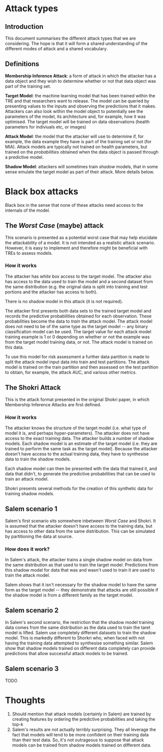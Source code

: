 # Attack types

## Introduction

This document summarises the different attack types that we are considering. The hope is that it will form a shared understanding of the different modes of attack and a shared vocabulary.

## Definitions

**Membership Inference Attack**: a form of attack in which the attacker has a data object and they wish to determine whether or not that data object was part of the training set.

**Target Model**: the machine learning model that has been trained within the TRE and that researchers want to release. The model can be queried by presenting values to the inputs and observing the predictions that it makes. Attackers can also look within the model object to potentially see the parameters of the model, its architecture and, for example, how it was optimised. The target model will be trained on data observations (health parameters for indiviuals etc, or images)

**Attack Model**: the model that the attacker will use to determine if, for example, the data example they have is part of the training set or not (for MIA). Attack models are typically not trained on health parameters, but trained on the _probabilities_ obtained when the data object is passed through a predictive model.

**Shadow Model**: attackers will sometimes train _shadow_ models, that in some sense emulate the target model as part of their attack. More details below.

# Black box attacks

Black box in the sense that none of these attacks need access to the internals of the model.

## The _Worst Case_ (maybe) attack

This scenario is presented as a potential worst case that may help elucidate the attackability of a model. It is not intended as a realistic attack scenario. However, it is easy to implement and therefore might be beneficial with TREs to assess models.

### How it works

The attacker has _white box_ access to the target model. The attacker also has access to the data used to train the model and a second dataset from the same distribution (e.g. the original data is split into training and test portions and the attacker has access to both).

There is no shadow model in this attack (it is not required).

The attacker first presents both data sets to the trained target model and records the predictive probabilities obtained for each observation. These probabilities become the data to _train_ the attack model. The attack model does not need to be of the same type as the target model -- any binary classification model can be used. The target value for each attack model training example is 1 or 0 depending on whether or not the example was from the target model training data, or not. The attack model is trained on this data.

To use this model for risk assessment a further data partition is made to split the attack model input data into train and test partitions. The attack model is trained on the train partition and then assessed on the test partition to obtain, for example, the attack AUC, and various other metrics.

## The Shokri Attack

This is the attack format presented in the original Shokri paper, in which Membership Inference Attacks are first defined.

### How it works

The attacker knows the structure of the target model (i.e. what type of model it is, and perhaps hyper-parameters). The attacker does not have access to the exact training data. The attacker builds a number of shadow models. Each shadow model is an estimate of the target model (i.e. they are trained to perform the same task as the target model). Because the attacker doesn't have access to the actual training data, they have to synthesise data to train the shadow models.

Each shadow model can then be presented with the data that trained it, and data that didn't, to generate the predictive probabilities that can be used to train an attack model.

Shokri presents several methods for the creation of this synthetic data for training shadow models.

## Salem scenario 1

Salem's first scenario sits somewhere inbetween _Worst Case_ and Shokri. It is assumed that the attacker doesn't have access to the training data, but has access to other data from the same distribution. This can be simulated by partitioning the data at source.

### How does it work?

In Salem's attack, the attacker trains a single shadow model on data from the same distribution as that used to train the target model. Predictions from this shadow model for data that was and wasn't used to train it are used to train the attack model.

Salem shows that it isn't necessary for the shadow model to have the same form as the target model -- they demonstrate that attacks are still possible if the shadow model is from a different family as the target model.

## Salem scenario 2

In Salem's second scenario, the restriction that the shadow model training data comes from the same distribution as the data used to train the taret model is lifted. Salem use completely different datasets to train the shadow model. This is markedly different to Shorkri who, when faced with not having the training data attempted to synthesise something similar. Salem show that shadow models trained on different data completely can provide predictions that allow successful attack models to be trained.

## Salem scenario 3

TODO

# Thoughts

1. Should mention that attack models (certainly in Salem) are trained by creating features by ordering the predictive probabilities and taking the top-k
1. Salem's results are not actually terribly surprising. They all leverage the fact that models will tend to be more confident on their training data than their test data. So, it's not outrageous to suppose that attack models can be trained from shadow models trained on different data.